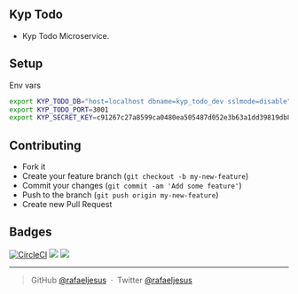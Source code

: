 ## Kyp Todo

* Kyp Todo Microservice.

## Setup

Env vars
```bash
export KYP_TODO_DB="host=localhost dbname=kyp_todo_dev sslmode=disable"
export KYP_TODO_PORT=3001
export KYP_SECRET_KEY=c91267c27a8599ca0480ea505487d052e3b63a1dd39819db853225a518200399
```

## Contributing
- Fork it
- Create your feature branch (`git checkout -b my-new-feature`)
- Commit your changes (`git commit -am 'Add some feature'`)
- Push to the branch (`git push origin my-new-feature`)
- Create new Pull Request

## Badges

[![CircleCI](https://circleci.com/gh/rafaeljesus/kyp-todo.svg?style=svg)](https://circleci.com/gh/rafaeljesus/kyp-todo)
[![](https://images.microbadger.com/badges/image/rafaeljesus/gyp-todo.svg)](https://microbadger.com/images/rafaeljesus/gyp-todo "Get your own image badge on microbadger.com")
[![](https://images.microbadger.com/badges/version/rafaeljesus/gyp-todo.svg)](https://microbadger.com/images/rafaeljesus/gyp-todo "Get your own version badge on microbadger.com")

---

> GitHub [@rafaeljesus](https://github.com/rafaeljesus) &nbsp;&middot;&nbsp;
> Twitter [@rafaeljesus](https://twitter.com/_jesus_rafael)

